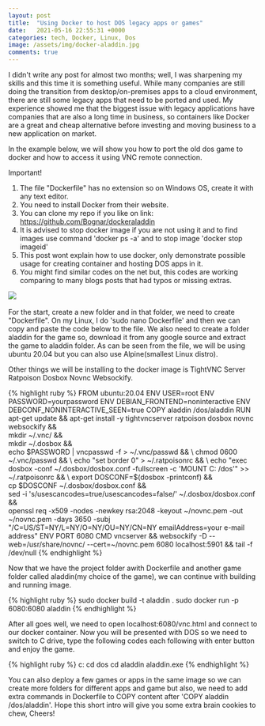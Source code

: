 ```yaml
---
layout: post
title:  "Using Docker to host DOS legacy apps or games"
date:   2021-05-16 22:55:31 +0000
categories: tech, Docker, Linux, Dos
image: /assets/img/docker-aladdin.jpg
comments: true
---
```

I didn't write any post for almost two months; well, I was sharpening my skills and this time it is something useful. While many companies are still doing the transition from desktop/on-premises apps to a cloud environment, there are still some legacy apps that need to be ported and used. My experience showed me that the biggest issue with legacy applications have companies that are also a long time in business, so containers like Docker are a great and cheap alternative before investing and moving business to a new application on market. 

In the example below, we will show you how to port the old dos game to docker and how to access it using VNC remote connection.

Important! 
1. The file "Dockerfile" has no extension so on Windows OS, create it with any text editor.
2. You need to install Docker from their website.
3. You can clone my repo if you like on link: https://github.com/Bognar/dockeraladdin
4. It is advised to stop docker image if you are not using it and to find images use command 'docker ps -a' and to stop image 'docker stop imageid'
5. This post wont explain how to use docker, only demonstrate possible usage for creating container and hosting DOS apps in it.
6. You might find similar codes on the net but, this codes are working comparing to many blogs posts that had typos or missing extras. 

<img src="{{ page.image }}">
<br><br>
For the start, create a new folder and in that folder, we need to create "Dockerfile". On my Linux, I do 'sudo nano Dockerfile' and then we can copy and paste the code below to the file. We also need to create a folder aladdin for the game so, download it from any google source and extract the game to aladdin folder. As can be seen from the file, we will be using ubuntu 20.04 but you can also use Alpine(smallest Linux distro). 

Other things we will be installing to the docker image is TightVNC Server Ratpoison Dosbox Novnc Websockify.

{% highlight ruby %}
FROM ubuntu:20.04
ENV USER=root
ENV PASSWORD=yourpassword
ENV DEBIAN_FRONTEND=noninteractive 
ENV DEBCONF_NONINTERACTIVE_SEEN=true
COPY aladdin /dos/aladdin
RUN apt-get update && apt-get install -y tightvncserver ratpoison dosbox novnc websockify && \
 mkdir ~/.vnc/ && \
 mkdir ~/.dosbox && \
 echo $PASSWORD | vncpasswd -f > ~/.vnc/passwd && \
 chmod 0600 ~/.vnc/passwd && \
 echo "set border 0" > ~/.ratpoisonrc  && \
 echo "exec dosbox -conf ~/.dosbox/dosbox.conf -fullscreen -c 'MOUNT C: /dos'" >> ~/.ratpoisonrc && \
 export DOSCONF=$(dosbox -printconf) && \
 cp $DOSCONF ~/.dosbox/dosbox.conf && \
 sed -i 's/usescancodes=true/usescancodes=false/' ~/.dosbox/dosbox.conf && \
 openssl req -x509 -nodes -newkey rsa:2048 -keyout ~/novnc.pem -out ~/novnc.pem -days 3650 -subj "/C=US/ST=NY/L=NY/O=NY/OU=NY/CN=NY emailAddress=your e-mail address"
ENV PORT 6080
CMD vncserver && websockify -D --web=/usr/share/novnc/ --cert=~/novnc.pem 6080 localhost:5901 && tail -f /dev/null
{% endhighlight %}

Now that we have the project folder awith Dockerfile and another game folder called aladdin(my choice of the game), we can continue with building and running image.

{% highlight ruby %}
sudo docker build -t aladdin .
sudo docker run -p 6080:6080 aladdin
{% endhighlight %}

After all goes well, we need to open localhost:6080/vnc.html and connect to our docker container. Now you will be presented with DOS so we need to switch to C drive, type the following codes each following with enter button and enjoy the game.

{% highlight ruby %}
c: 
cd dos
cd aladdin
aladdin.exe
{% endhighlight %}

You can also deploy a few games or apps in the same image so we can create more folders for different apps and game but also, we need to add extra commands in Dockerfile to COPY content after 'COPY aladdin /dos/aladdin'. Hope this short intro will give you some extra brain cookies to chew, Cheers!